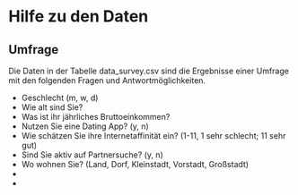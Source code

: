 # Hilfe zu den Daten
## Umfrage
Die Daten in der Tabelle data_survey.csv sind die Ergebnisse einer Umfrage mit den folgenden Fragen und Antwortmöglichkeiten.
* Geschlecht (m, w, d)
* Wie alt sind Sie?
* Was ist ihr jährliches Bruttoeinkommen?
* Nutzen Sie eine Dating App? (y, n)
* Wie schätzen Sie ihre Internetaffinität ein? (1-11, 1 sehr schlecht; 11 sehr gut)
* Sind Sie aktiv auf Partnersuche? (y, n)
* Wo wohnen Sie? (Land, Dorf, Kleinstadt, Vorstadt, Großstadt)
*
*
